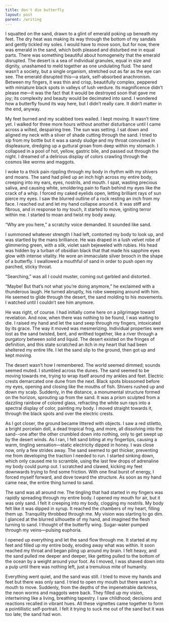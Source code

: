 ```yaml
---
title: don't die butterfly
layout: post
parent: /writing
---
```


I squatted on the sand, drawn to a glint of emerald poking up beneath my feet. The dry heat was making its way through the bottom of my sandals and gently tickled my soles. I would have to move soon, but for now, there was emerald in the sand, which both pleased and disturbed me in equal parts. There was something beautiful about homogeneity that the emerald disrupted. The desert is a sea of individual granules, equal in size and dignity, unashamed to meld together as one undulating fluid. The sand wasn’t a society, but a single organism, stretched out as far as the eye can see. The emerald disrupted this—a stark, self-absorbed anachronism. Between my fingers, it was thin and crisp, beautifully complex, peppered with miniature black spots in valleys of lush verdure. Its magnificence didn’t please me—it was the fact that it would be destroyed soon that gave me joy; its complexity and beauty would be decimated into sand. I wondered how a butterfly found its way here, but I didn’t really care. It didn’t matter in the end, anyway.

My feet burned and my scabbed toes wailed. I kept moving. It wasn’t time yet. I walked for three more hours without another disturbance until I came across a wilted, despairing tree. The sun was setting. I sat down and aligned my neck with a sliver of shade cutting through the sand. I tried to sip from my bottle but it was a sandy sludge and my throat convulsed in displeasure, dredging up a guttural groan from deep within my stomach. I collapsed in a pool of hot, yellow, gastric bile, and passed out through the night. I dreamed of a delirious display of colors crawling through the cosmos like worms and maggots.

I woke to a thick pain rippling through my body in rhythm with my shivers and moans. The sand had piled up an inch high across my entire body, creeping into my ears, eyes, nostrils, and mouth. I spat, wasting precious saliva, and causing white, smoldering pain to flash behind my eyes like the crack of a whip. I forced my caked eyelids open, letting brilliant rays of sun pierce my eyes. I saw the blurred outline of a rock resting an inch from my face. I reached out and let my hand collapse around it. It was stiff and fibrous, and in response to my touch, it started to move, igniting terror within me. I started to moan and twist my body away.

“Why are you here,” a scratchy voice demanded. It sounded like sand.

I summoned whatever strength I had left, contorted my body to look up, and was startled by the mans brilliance. He was draped in a lush velvet robe of glimmering green, with a silk, violet sash bejeweled with rubies. His head was hidden by a turban of obsidian black that that made his sapphire eyes glow with intense vitality. He wore an immaculate silver brooch in the shape of a butterfly. I swallowed a mouthful of sand in order to push open my parched, sticky throat.

“Searching,” was all I could muster, coming out garbled and distorted.

“Maybe! But that’s not what you’re doing anymore,” he exclaimed with a thunderous laugh. He turned abruptly, his robe sweeping around with him. He seemed to glide through the desert, the sand molding to his movements. I watched until I couldn’t see him anymore.

He was right, of course. I had initially come here on a pilgrimage toward revelation. And now, when there was nothing to be found, I was waiting to die. I raised my hand and let the sand seep through my fingers, intoxicated by its grace. The way it moved was mesmerizing. Individual properties were lost as the sand twisted, bent, and writhed together, like a river through a purgatory between solid and liquid. The desert existed on the fringes of definition, and this state scratched an itch in my heart that had been sheltered my entire life. I let the sand slip to the ground, then got up and kept moving.

The desert wasn’t how I remembered. The world seemed dimmed; sounds seemed muted. I stumbled across the dunes. The sand seemed to be moving towards me, trying to wrap itself around my ankles and feet. Electric crests demarcated one dune from the next. Black spots blossomed before my eyes, opening and closing like the mouths of fish. Shivers rushed up and down my scalp. Suddenly, in the distance, a monumental structure formed on the horizon, sprouting up from the sand. It was a prism sculpted from a dazzling rainbow of colored glass, refracting the white sun rays into a spectral display of color, painting my body. I moved straight towards it, through the black spots and over the electric crests.

As I got closer, the ground became littered with objects. I saw a red stiletto, a bright porcelain doll, a dead tropical frog, and more, all dissolving into the sand--one after the other crumbled down into nothing, only to get swept up by the desert winds. As I ran, I felt sand biting at my fingertips, causing a warm, tingling sensation—static electricity dipped in honey. I was close now, only a few strides away. The sand seemed to get thicker, preventing me from developing the traction I needed to run. I started sinking down, which only caused me to scramble, using the last few drops of adrenaline my body could pump out. I scratched and clawed, kicking my feet downwards trying to find some friction. With one final burst of energy, I forced myself forward, and dove toward the structure. As soon as my hand came near, the entire thing turned to sand.

The sand was all around me. The tingling that had started in my fingers was rapidly spreading through my entire body. I opened my mouth for air, but it was only sand. I felt it creeping into my body, clogging my nostrils. My body felt like it was dipped in syrup. It reached the chambers of my heart, filling them up. Tranquility throbbed through me. My vision was starting to go dim. I glanced at the blurred silhouette of my hand, and imagined the flesh turning to sand. I thought of the butterfly wing. Sugar-water pumped through my veins—pulsing euphoria.

I opened up everything and let the sand flow through me. It started at my feet and filled up my entire body, eroding away what was within. It soon reached my throat and began piling up around my brain. I felt heavy, and the sand pulled me deeper and deeper, like getting pulled to the bottom of the ocean by a weight around your foot. As I moved, I was shaved down into a pulp until there was nothing left, just a tremulous mite of humanity.

Everything went quiet, and the sand was still. I tried to move my hands and feet but there was only sand. I tried to open my mouth but there wasn’t a mouth to move. Suddenly, from the depths of the impenetrable darkness, the neon worms and maggots were back. They filled up my vision, intertwining like a living, breathing tapestry. I saw childhood; decisions and reactions recalled in vibrant hues. All these vignettes came together to form a pointillistic self-portrait. I felt it trying to suck me out of the sand but it was too late; the sand had won.
